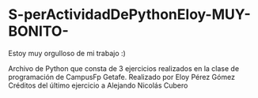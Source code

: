 # S-perActividadDePythonEloy-MUY-BONITO-
Estoy muy orgulloso de mi trabajo :)

Archivo de Python que consta de 3 ejercicios realizados en la clase de programación de CampusFp Getafe. 
Realizado por Eloy Pérez Gómez
Créditos del último ejercicio a Alejando Nicolás Cubero
